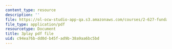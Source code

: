 ```yaml
---
content_type: resource
description: ''
file: https://ol-ocw-studio-app-qa.s3.amazonaws.com/courses/2-627-fundamentals-of-photovoltaics-fall-2013/c94ea76bdd0db45fad9b38a9aa6bc5bd_vN5Yn-niTXE.pdf
file_type: application/pdf
resourcetype: Document
title: 3play pdf file
uid: c94ea76b-dd0d-b45f-ad9b-38a9aa6bc5bd
---
```

